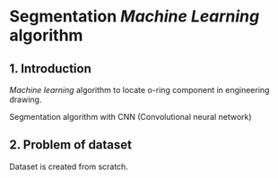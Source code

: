 # Segmentation _Machine Learning_ algorithm

## 1. Introduction

_Machine learning_ algorithm to locate o-ring component in engineering drawing.

Segmentation algorithm with CNN (Convolutional neural network)


## 2. Problem of dataset

Dataset is created from scratch.
